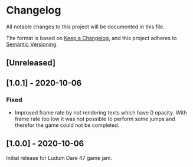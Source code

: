 # Changelog

All notable changes to this project will be documented in this file.

The format is based on [Keep a Changelog](https://keepachangelog.com/en/1.0.0/),
and this project adheres to [Semantic Versioning](https://semver.org/spec/v2.0.0.html).

## [Unreleased]

## [1.0.1] - 2020-10-06

### Fixed

- Improved frame rate by not rendering texts which have 0 opacity. With frame rate too low it was not possible to
  perform some jumps and therefor the game could not be completed.

## [1.0.0] - 2020-10-06

Initial release for Ludum Dare 47 game jam.
